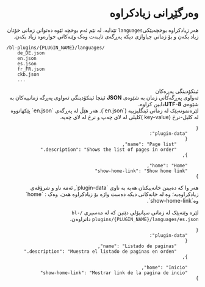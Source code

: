 <div dir="rtl">

# وەرگێڕانی زیادکراوە



<!-- position: 1 -->

هەر زیادکراوە بوخچەیێکی`languages` تێدایە، لە نێم ئەم بوخچە ئێوە دەتوانن زمانی خۆتان زیاد بکەن و بۆ زمانی جیاوازی دیکە پەڕگەی تایبەت وەک وێنەکانی خوارەوە زیاد بکەن.
</div>

```
/bl-plugins/{PLUGIN_NAME}/languages/
	de_DE.json
	en.json
	es.json
	fr_FR.json
	ckb.json
	...
```
<div dir="rtl">
<div class="note">
<div class="title">ئینکۆدینگی پەڕەکان</div>
تەواوی پەڕگەکانی زمان بە شێوەی <b>JSON</b> ئینجا ئینکۆدینگی تەواوی پەڕگە زمانییەکان بە شێوەی <b>UTF-8</b>دابین کراوە.
</div>
<div dir="rtl">
لێرەنمونەیێک لە زمانی ئینگلیزییە (`en.json`). هەر هێڵ لە پەڕگەی `en.json`  پێکهاتووە لە کلیل-نرخ (key-value )کلیلی لە لای چەپ و نرخ لە لای چەپە.
</div>

```
{
	"plugin-data":
	{
		"name": "Page list",
		"description": "Shows the list of pages in order."
	},

	"home": "Home",
	"show-home-link": "Show home link"
}
```

<div dir="rtl">
هەر وا کە دەبینن خانەییکتان هەیە بە ناوی `plugin-data`, ئەمە ناو و شرۆڤەی زیادکراوەیە؛ وە لە خانەکانی دیکە دەست واژە بۆ زیادکراوە هەن، وەک : `home` وە`show-home-link`.

لێرە وێنەیێک لە زمانی سپانیۆلی دێنین کە لە مەسیری `/bl-plugins/{PLUGIN_NAME}/languages/es.json` دانراوەن.
</div>

```
{
	"plugin-data":
	{
		"name": "Listado de paginas",
		"description": "Muestra el listado de paginas en orden."
	},

	"home": "Inicio",
	"show-home-link": "Mostrar link de la pagina de incio"
}
```

